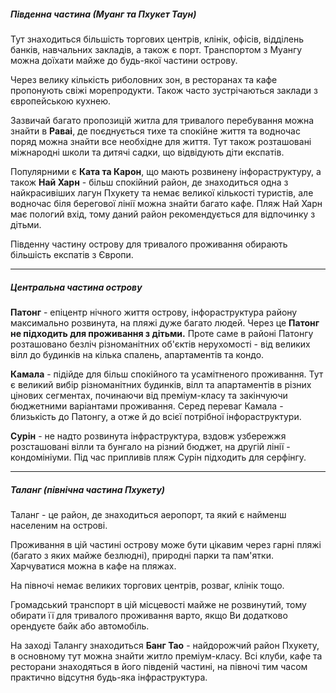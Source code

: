 
##### Південна частина (Муанг та Пхукет Таун)


Тут знаходиться більшість торгових центрів, клінік, офісів, відділень банків, навчальних закладів, а також є порт. Транспортом з Муангу можна доїхати майже до будь-якої частини острову.

Через велику кількість риболовних зон, в ресторанах та кафе пропонують свіжі морепродукти. Також часто зустрічаються заклади з європейською кухнею.

<section type="tip">

Зазвичай багато пропозицій житла для тривалого перебування можна знайти в **Раваі**, де поєднується тихе та спокійне життя та водночас поряд можна знайти все необхідне для життя. Тут також розташовані міжнародні школи та дитячі садки, що відвідують діти експатів.
</section>

Популярними є **Ката та Карон**, що мають розвинену інфораструктуру, а також **Най Харн** - більш спокійний район, де знаходиться одна з найкрасивіших лагун Пхукету та немає великої кількості туристів, але водночас біля берегової лінії можна знайти багато кафе. Пляж Най Харн має пологий вхід, тому даний район рекомендується для відпочинку з дітьми.


<section type="note">

Південну частину острову для тривалого проживання обирають більшість експатів з Європи.
</section>


***

##### Центральна частина острову

**Патонг** - епіцентр нічного життя острову, інфораструктура району максимально розвинута, на пляжі дуже багато людей. Через це **Патонг не підходить для проживання з дітьми.** Проте саме в районі Патонгу розташовано безліч різноманітних об'єктів нерухомості - від великих вілл до будинків на кілька спалень, апартаментів та кондо.

**Камала** - підійде для більш спокійного та усамітненого проживання. Тут є великий вибір різноманітних будинків, вілл та апартаментів в різних цінових сегментах, починаючи від преміум-класу та закінчуючи бюджетними варіантами проживання. Серед переваг Камала - близькість до Патонгу, а отже й до всієї потрібної інфораструктури.

**Сурін** - не надто розвинута інфраструктура, вздовж узбережжя розсташовані вілли та бунгало на різний бюджет, на другій лінії - кондомініуми. Під час припливів пляж Сурін підходить для серфінгу.

***

##### Таланг (північна частина Пхукету)

Таланг - це район, де знаходиться аеропорт, та який є найменш населеним на острові.

Проживання в цій частині острову може бути цікавим через гарні пляжі (багато з яких майже безлюдні), природні парки та пам'ятки. Харчуватися можна в кафе на пляжах.

На півночі немає великих торгових центрів, розваг, клінік тощо.
 
 <section type="warning" title="Зверніть увагу">

Громадський транспорт в цій місцевості майже не розвинутий, тому обирати її для тривалого проживання варто, якщо Ви додатково орендуєте байк або автомобіль.
</section>

На заході Талангу знаходиться **Банг Тао** - найдорожчий район Пхукету, в основному тут можна знайти ​​житло преміум-класу. Всі клуби, кафе та ресторани знаходяться в його південій частині, на півночі тим часом практично відсутня будь-яка інфраструктура.

